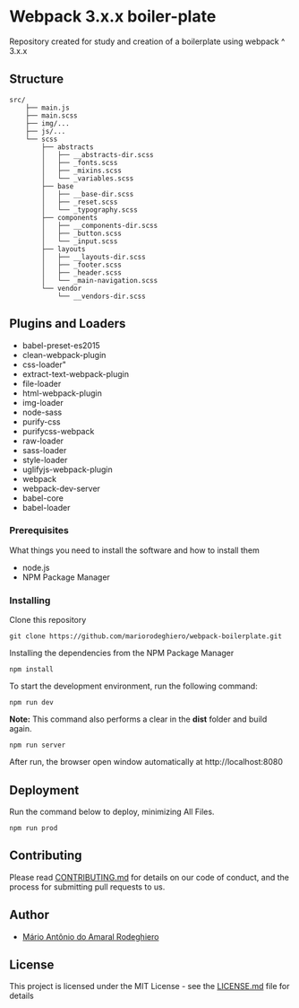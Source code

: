 # Webpack 3.x.x boiler-plate

Repository created for study and creation of a boilerplate using webpack ^ 3.x.x

## Structure

```
src/
    ├── main.js
    ├── main.scss
    ├── img/...
    ├── js/...
    └── scss
        ├── abstracts
        │   ├── __abstracts-dir.scss
        │   ├── _fonts.scss
        │   ├── _mixins.scss
        │   └── _variables.scss
        ├── base
        │   ├── __base-dir.scss
        │   ├── _reset.scss
        │   └── _typography.scss
        ├── components
        │   ├── __components-dir.scss
        │   ├── _button.scss
        │   └── _input.scss
        ├── layouts
        │   ├── __layouts-dir.scss
        │   ├── _footer.scss
        │   ├── _header.scss
        │   └── _main-navigation.scss
        └── vendor
            └── __vendors-dir.scss
```

## Plugins and Loaders

* babel-preset-es2015
* clean-webpack-plugin
* css-loader"
* extract-text-webpack-plugin
* file-loader
* html-webpack-plugin
* img-loader
* node-sass
* purify-css
* purifycss-webpack
* raw-loader
* sass-loader
* style-loader
* uglifyjs-webpack-plugin
* webpack
* webpack-dev-server
* babel-core
* babel-loader

### Prerequisites

What things you need to install the software and how to install them

* node.js
* NPM Package Manager

### Installing

Clone this repository

```
git clone https://github.com/mariorodeghiero/webpack-boilerplate.git
```

Installing the dependencies from the NPM Package Manager

```
npm install
```

To start the development environment, run the following command:

```
npm run dev
```

**Note:** This command also performs a clear in the **dist** folder and build again.

```
npm run server
```

After run, the browser open window automatically at http://localhost:8080

## Deployment

Run the command below to deploy, minimizing All Files.

```
npm run prod
```

## Contributing

Please read [CONTRIBUTING.md](CONTRIBUTING.md) for details on our code of conduct, and the process for submitting pull requests to us.

## Author

* [Mário Antônio do Amaral Rodeghiero](https://github.com/mariorodeghiero)

## License

This project is licensed under the MIT License - see the [LICENSE.md](LICENSE.md) file for details
